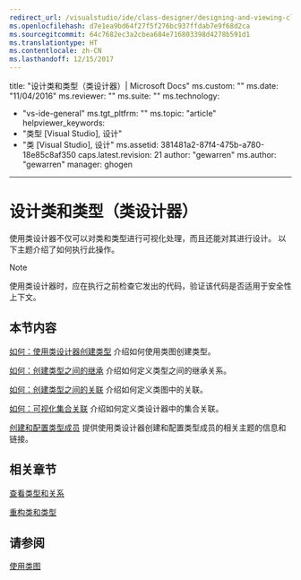 ```yaml
---
redirect_url: /visualstudio/ide/class-designer/designing-and-viewing-classes-and-types
ms.openlocfilehash: d7e1ea9bd64f27f5f276bc937ffdab7e9f68d2ca
ms.sourcegitcommit: 64c7682ec3a2cbea684e716803398d4278b591d1
ms.translationtype: HT
ms.contentlocale: zh-CN
ms.lasthandoff: 12/15/2017
---
```

title: "设计类和类型（类设计器）| Microsoft Docs" ms.custom: "" ms.date: "11/04/2016" ms.reviewer: "" ms.suite: "" ms.technology: 
  - "vs-ide-general" ms.tgt_pltfrm: "" ms.topic: "article" helpviewer_keywords: 
  - "类型 [Visual Studio], 设计"
  - "类 [Visual Studio], 设计" ms.assetid: 381481a2-87f4-475b-a780-18e85c8af350 caps.latest.revision: 21 author: "gewarren" ms.author: "gewarren" manager: ghogen
---
# <a name="designing-classes-and-types-class-designer"></a>设计类和类型（类设计器）
使用类设计器不仅可以对类和类型进行可视化处理，而且还能对其进行设计。 以下主题介绍了如何执行此操作。  
  
> [!NOTE]
>  使用类设计器时，应在执行之前检查它发出的代码，验证该代码是否适用于安全性上下文。  
  
## <a name="in-this-section"></a>本节内容  
 [如何：使用类设计器创建类型](how-to-create-types.md) 介绍如何使用类图创建类型。  
  
 [如何：创建类型之间的继承](how-to-create-inheritance-between-types.md) 介绍如何定义类型之间的继承关系。  
  
 [如何：创建类型之间的关联](how-to-create-associations-between-types.md) 介绍如何定义类图中的关联。  
  
 [如何：可视化集合关联](how-to-visualize-a-collection-association.md) 介绍如何定义类设计器中的集合关联。  
  
 [创建和配置类型成员](creating-and-configuring-type-members.md) 提供使用类设计器创建和配置类型成员的相关主题的信息和链接。  
  
## <a name="related-sections"></a>相关章节  
 [查看类型和关系](viewing-types-and-relationships.md)  
  
 [重构类和类型](refactoring-classes-and-types.md)  
  
## <a name="see-also"></a>请参阅  
 [使用类图](working-with-class-diagrams.md)